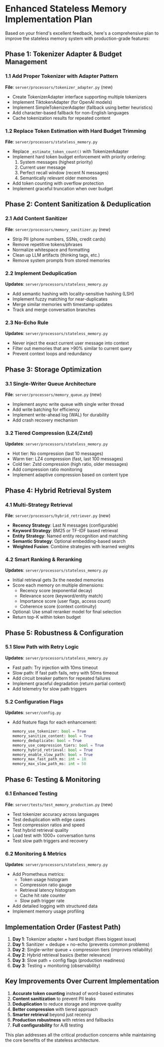 # Enhanced Stateless Memory Implementation Plan

Based on your friend's excellent feedback, here's a comprehensive plan to improve the stateless memory system with production-grade features:

## Phase 1: Tokenizer Adapter & Budget Management

### 1.1 Add Proper Tokenizer with Adapter Pattern
**File**: `server/processors/tokenizer_adapter.py` (new)
- Create TokenizerAdapter interface supporting multiple tokenizers
- Implement TiktokenAdapter (for OpenAI models) 
- Implement SimpleTokenizerAdapter (fallback using better heuristics)
- Add character-based fallback for non-English languages
- Cache tokenization results for repeated content

### 1.2 Replace Token Estimation with Hard Budget Trimming
**File**: `server/processors/stateless_memory.py`
- Replace `_estimate_token_count()` with TokenizerAdapter
- Implement hard token budget enforcement with priority ordering:
  1. System messages (highest priority)
  2. Current user message  
  3. Perfect recall window (recent N messages)
  4. Semantically relevant older memories
- Add token counting with overflow protection
- Implement graceful truncation when over budget

## Phase 2: Content Sanitization & Deduplication

### 2.1 Add Content Sanitizer
**File**: `server/processors/memory_sanitizer.py` (new)
- Strip PII (phone numbers, SSNs, credit cards)
- Remove repetitive tokens/phrases
- Normalize whitespace and formatting
- Clean up LLM artifacts (thinking tags, etc.)
- Remove system prompts from stored memories

### 2.2 Implement Deduplication
**Updates**: `server/processors/stateless_memory.py`
- Add semantic hashing with locality-sensitive hashing (LSH)
- Implement fuzzy matching for near-duplicates
- Merge similar memories with timestamp updates
- Track and merge conversation branches

### 2.3 No-Echo Rule
**Updates**: `server/processors/stateless_memory.py`
- Never inject the exact current user message into context
- Filter out memories that are >90% similar to current query
- Prevent context loops and redundancy

## Phase 3: Storage Optimization

### 3.1 Single-Writer Queue Architecture
**File**: `server/processors/memory_queue.py` (new)
- Implement async write queue with single writer thread
- Add write batching for efficiency
- Implement write-ahead log (WAL) for durability
- Add crash recovery mechanism

### 3.2 Tiered Compression (LZ4/Zstd)
**Updates**: `server/processors/stateless_memory.py`
- Hot tier: No compression (last 10 messages)
- Warm tier: LZ4 compression (fast, last 100 messages)
- Cold tier: Zstd compression (high ratio, older messages)
- Add compression ratio monitoring
- Implement adaptive compression based on content type

## Phase 4: Hybrid Retrieval System

### 4.1 Multi-Strategy Retrieval
**File**: `server/processors/hybrid_retriever.py` (new)
- **Recency Strategy**: Last N messages (configurable)
- **Keyword Strategy**: BM25 or TF-IDF based retrieval
- **Entity Strategy**: Named entity recognition and matching
- **Semantic Strategy**: Optional embedding-based search
- **Weighted Fusion**: Combine strategies with learned weights

### 4.2 Smart Ranking & Reranking
**Updates**: `server/processors/stateless_memory.py`
- Initial retrieval gets 3x the needed memories
- Score each memory on multiple dimensions:
  - Recency score (exponential decay)
  - Relevance score (keyword/entity match)
  - Importance score (user flags, access count)
  - Coherence score (context continuity)
- Optional: Use small reranker model for final selection
- Return top-K within token budget

## Phase 5: Robustness & Configuration

### 5.1 Slow Path with Retry Logic
**Updates**: `server/processors/stateless_memory.py`
- Fast path: Try injection with 10ms timeout
- Slow path: If fast path fails, retry with 50ms timeout
- Add circuit breaker pattern for repeated failures
- Implement graceful degradation (return partial context)
- Add telemetry for slow path triggers

### 5.2 Configuration Flags
**Updates**: `server/config.py`
- Add feature flags for each enhancement:
  ```python
  memory_use_tokenizer: bool = True
  memory_sanitize_content: bool = True
  memory_deduplicate: bool = True
  memory_use_compression_tiers: bool = True
  memory_hybrid_retrieval: bool = True
  memory_enable_slow_path: bool = True
  memory_max_fast_path_ms: int = 10
  memory_max_slow_path_ms: int = 50
  ```

## Phase 6: Testing & Monitoring

### 6.1 Enhanced Testing
**File**: `server/tests/test_memory_production.py` (new)
- Test tokenizer accuracy across languages
- Test deduplication with edge cases
- Test compression ratios and speed
- Test hybrid retrieval quality
- Load test with 1000+ conversation turns
- Test slow path triggers and recovery

### 6.2 Monitoring & Metrics
**Updates**: `server/processors/stateless_memory.py`
- Add Prometheus metrics:
  - Token usage histogram
  - Compression ratio gauge
  - Retrieval latency histogram
  - Cache hit rate counter
  - Slow path trigger rate
- Add detailed logging with structured data
- Implement memory usage profiling

## Implementation Order (Fastest Path)

1. **Day 1**: Tokenizer adapter + hard budget (fixes biggest issue)
2. **Day 1**: Sanitizer + dedupe + no-echo (prevents common problems)
3. **Day 2**: Single-writer queue + compression tiers (improves reliability)
4. **Day 2**: Hybrid retrieval basics (better relevance)
5. **Day 3**: Slow path + config flags (production readiness)
6. **Day 3**: Testing + monitoring (observability)

## Key Improvements Over Current Implementation

1. **Accurate token counting** instead of word-based estimates
2. **Content sanitization** to prevent PII leaks
3. **Deduplication** to reduce storage and improve quality
4. **Better compression** with tiered approach
5. **Smarter retrieval** beyond just recency
6. **Production robustness** with retries and fallbacks
7. **Full configurability** for A/B testing

This plan addresses all the critical production concerns while maintaining the core benefits of the stateless architecture.